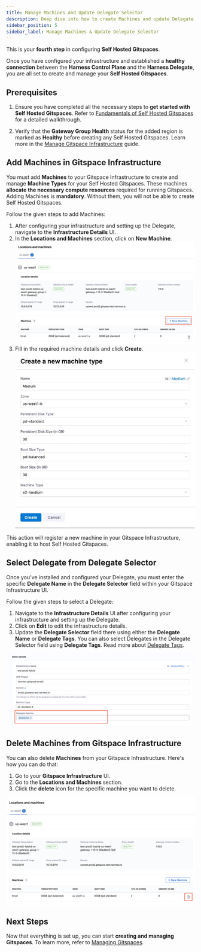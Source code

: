 ```yaml
---
title: Manage Machines and Update Delegate Selector
description: Deep dive into how to create Machines and update Delegate Selector to get started. 
sidebar_position: 5
sidebar_label: Manage Machines & Update Delegate Selector
---
```

This is your **fourth step** in configuring **Self Hosted Gitspaces**. 

Once you have configured your infrastructure and established a **healthy connection** between the **Harness Control Plane** and the **Harness Delegate**, you are all set to create and manage your **Self Hosted Gitspaces**.

## Prerequisites

1. Ensure you have completed all the necessary steps to **get started with Self Hosted Gitspaces**. Refer to [Fundamentals of Self Hosted Gitspaces](/docs/cloud-development-environments/self-hosted-gitspaces/fundamentals.md#get-started-with-self-hosted-gitspaces) for a detailed walkthrough.

2. Verify that the **Gateway Group Health** status for the added region is marked as **Healthy** before creating any Self Hosted Gitspaces. Learn more in the [Manage Gitspace Infrastructure](/docs/cloud-development-environments/self-hosted-gitspaces/steps/gitspace-infra-ui.md#assess-gateway-group-health-for-gitspace-infrastructure) guide.

## Add Machines in Gitspace Infrastructure

You must add **Machines** to your Gitspace Infrastructure to create and manage **Machine Types** for your Self Hosted Gitspaces. These machines **allocate the necessary compute resources** required for running Gitspaces. Adding Machines is **mandatory**. Without them, you will not be able to create Self Hosted Gitspaces.

Follow the given steps to add Machines:

1. After configuring your infrastructure and setting up the Delegate, navigate to the **Infrastructure Details** UI.
2. In the **Locations and Machines** section, click on **New Machine**.
![](./static/new-machine.png)
3. Fill in the required machine details and click **Create**.
![](./static/machine-details.jpg)

This action will register a new machine in your Gitspace Infrastructure, enabling it to host Self Hosted Gitspaces.

## Select Delegate from Delegate Selector

Once you’ve installed and configured your Delegate, you must enter the specific **Delegate Name** in the **Delegate Selector** field within your Gitspace Infrastructure UI.

Follow the given steps to select a Delegate:

1. Navigate to the **Infrastructure Details** UI after configuring your infrastructure and setting up the Delegate.
2. Click on **Edit** to edit the infrastructure details. 
3. Update the **Delegate Selector** field there using either the **Delegate Name** or **Delegate Tags**. You can also select Delegates in the Delegate Selector field using **Delegate Tags**. Read more about [Delegate Tags](https://developer.harness.io/docs/platform/delegates/manage-delegates/select-delegates-with-selectors#delegate-tags). 

![](./static/delegate-selector.png)

## Delete Machines from Gitspace Infrastructure
You can also delete **Machines** from your Gitspace Infrastructure. Here's how you can do that: 
1. Go to your **Gitspace Infrastructure** UI. 
2. Go to the **Locations and Machines** section. 
3. Click the **delete** icon for the specific machine you want to delete. 

![](./static/delete-machine.png)

## Next Steps
Now that everything is set up, you can start **creating and managing Gitspaces**. To learn more, refer to [Managing Gitspaces](/docs/category/manage-gitspaces).
